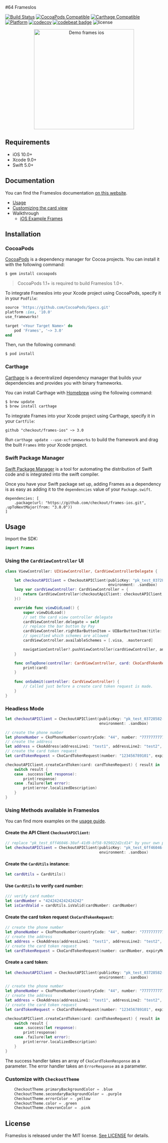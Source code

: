 #64 FramesIos

[![Build Status](https://travis-ci.org/checkout/frames-ios.svg?branch=master)](https://travis-ci.org/checkout/frames-ios)
[![CocoaPods Compatible](https://img.shields.io/cocoapods/v/Frames.svg)](https://img.shields.io/cocoapods/v/Frames)
[![Carthage Compatible](https://img.shields.io/badge/Carthage-compatible-4BC51D.svg?style=flat)](https://github.com/Carthage/Carthage)
[![Platform](https://img.shields.io/cocoapods/p/Frames.svg?style=flat)]()
[![codecov](https://codecov.io/gh/checkout/frames-ios/branch/master/graph/badge.svg)](https://codecov.io/gh/checkout/frames-ios)
[![codebeat badge](https://codebeat.co/badges/d9bae177-78c1-40bb-94a7-187a7759d549)](https://codebeat.co/projects/github-com-checkout-frames-ios-master)
![license](https://img.shields.io/github/license/checkout/frames-ios.svg)

<p align="center">
	<img src="https://github.com/checkout/frames-ios/blob/master/screenshots/demo-frames-ios.gif?raw=true" width="320" alt="Demo frames ios"/>
</p>

## Requirements

- iOS 10.0+
- Xcode 9.0+
- Swift 5.0+

## Documentation

You can find the FramesIos documentation [on this website](https://checkout.github.io/frames-ios/index.html).

- [Usage](https://checkout.github.io/frames-ios/usage.html)
- [Customizing the card view](https://checkout.github.io/frames-ios/customizing-the-card-view.html)
- Walkthrough
  - [iOS Example Frames](https://checkout.github.io/frames-ios/ios-example-frames.html)

## Installation

### CocoaPods

[CocoaPods](http://cocoapods.org) is a dependency manager for Cocoa projects. You can install it with the following command:

```bash
$ gem install cocoapods
```

> CocoaPods 1.1+ is required to build FramesIos 1.0+.

To integrate FramesIos into your Xcode project using CocoaPods, specify it in your `Podfile`:

```ruby
source 'https://github.com/CocoaPods/Specs.git'
platform :ios, '10.0'
use_frameworks!

target '<Your Target Name>' do
    pod 'Frames', '~> 3.0'
end
```

Then, run the following command:

```bash
$ pod install
```

### Carthage

[Carthage](https://github.com/Carthage/Carthage) is a decentralized dependency manager that builds your dependencies and provides you with binary frameworks.

You can install Carthage with [Homebrew](http://brew.sh/) using the following command:

```bash
$ brew update
$ brew install carthage
```

To integrate Frames into your Xcode project using Carthage, specify it in your `Cartfile`:

```ogdl
github "checkout/frames-ios" ~> 3.0
```

Run `carthage update --use-xcframeworks` to build the framework and drag the built `Frames` into your Xcode project.

### Swift Package Manager

[Swift Package Manager](https://swift.org/package-manager/) is a tool for automating the distribution of Swift code and is integrated into the swift compiler.

Once you have your Swift package set up, adding Frames as a dependency is as easy as adding it to the `dependencies` value of your `Package.swift`.

```
dependencies: [
    .package(url: "https://github.com/checkout/frames-ios.git", .upToNextMajor(from: "3.0.0"))
]
```

## Usage

Import the SDK:

```swift
import Frames
```

### Using the `CardViewController` UI

```swift
class ViewController: UIViewController, CardViewControllerDelegate {

    let checkoutAPIClient = CheckoutAPIClient(publicKey: "pk_test_03728582-062b-419c-91b5-63ac2a481e07",
                                              environment: .sandbox)
    lazy var cardViewController: CardViewController = {
        return CardViewController(checkoutApiClient: checkoutAPIClient, cardHolderNameState: .hidden, billingDetailsState: .hidden)
    }()

    override func viewDidLoad() {
        super.viewDidLoad()
        // set the card view controller delegate
        cardViewController.delegate = self
        // replace the bar button by Pay
        cardViewController.rightBarButtonItem = UIBarButtonItem(title: "Pay", style: .done, target: nil, action: nil)
        // specified which schemes are allowed
        cardViewController.availableSchemes = [.visa, .mastercard]

        navigationController?.pushViewController(cardViewController, animated: false)
    }

    func onTapDone(controller: CardViewController, card: CkoCardTokenRequest) {
        print(card)
    }
    
    func onSubmit(controller: CardViewController) {
        // Called just before a create card token request is made.
    }
}
```

### Headless Mode 

```swift
let checkoutAPIClient = CheckoutAPIClient(publicKey: "pk_test_03728582-062b-419c-91b5-63ac2a481e07",
                                          environment: .sandbox)

// create the phone number
let phoneNumber = CkoPhoneNumber(countryCode: "44", number: "7777777777")
// create the address
let address = CkoAddress(addressLine1: "test1", addressLine2: "test2", city: "London", state: "London", zip: "N12345", country: "GB")
// create the card token request
let cardTokenRequest = CkoCardTokenRequest(number: "123456789101", expiryMonth: "07", expiryYear: "22", cvv: "100", name: "Test Customer", billingAddress: address, phone: phoneNumber)

checkoutAPIClient.createCardToken(card: cardTokenRequest) { result in
    switch result {
    case .success(let response):
        print(response)
    case .failure(let error):
        print(error.localizedDescription)
    }
}
```

### Using Methods available in FramesIos

You can find more examples on the [usage guide](https://checkout.github.io/frames-ios/usage.html).

#### Create the API Client `CheckoutAPIClient`:

```swift
// replace "pk_test_6ff46046-30af-41d9-bf58-929022d2cd14" by your own public key
let checkoutAPIClient = CheckoutAPIClient(publicKey: "pk_test_6ff46046-30af-41d9-bf58-929022d2cd14",
                                          environment: .sandbox)
```

#### Create the `CardUtils` instance:

```swift
let cardUtils = CardUtils()
```

#### Use `CardUtils` to verify card number:

```swift
/// verify card number
let cardNumber = "4242424242424242"
let isCardValid = cardUtils.isValid(cardNumber: cardNumber)
```

#### Create the card token request `CkoCardTokenRequest`:

```swift
// create the phone number
let phoneNumber = CkoPhoneNumber(countryCode: "44", number: "7777777777")
// create the address
let address = CkoAddress(addressLine1: "test1", addressLine2: "test2", city: "London", state: "London", zip: "N12345", country: "GB")
// create the card token request
let cardTokenRequest = CkoCardTokenRequest(number: cardNumber, expiryMonth: "07", expiryYear: "22", cvv: "100", name: "Test Customer", billingAddress: address, phone: phoneNumber)
```

#### Create a card token:

```swift
let checkoutAPIClient = CheckoutAPIClient(publicKey: "pk_test_03728582-062b-419c-91b5-63ac2a481e07",
                                          environment: .sandbox)

// create the phone number
let phoneNumber = CkoPhoneNumber(countryCode: "44", number: "7777777777")
// create the address
let address = CkoAddress(addressLine1: "test1", addressLine2: "test2", city: "London", state: "London", zip: "N12345", country: "GB")
// create the card token request
let cardTokenRequest = CkoCardTokenRequest(number: "123456789101", expiryMonth: "07", expiryYear: "22", cvv: "100", name: "Test Customer", billingAddress: address, phone: phoneNumber)

checkoutAPIClient.createCardToken(card: cardTokenRequest) { result in
    switch result {
    case .success(let response):
        print(response)
    case .failure(let error):
        print(error.localizedDescription)
    }
}
```

The success handler takes an array of `CkoCardTokenResponse` as a parameter.
The error handler takes an `ErrorResponse` as a parameter.

### Customize with `CheckoutTheme`

```swift
    CheckoutTheme.primaryBackgroundColor = .blue
    CheckoutTheme.secondaryBackgroundColor = .purple
    CheckoutTheme.errorColor = .yellow
    CheckoutTheme.color = .green
    CheckoutTheme.chevronColor = .pink
```

## License

FramesIos is released under the MIT license. [See LICENSE](https://github.com/checkout/frames-ios/blob/master/LICENSE) for details.
